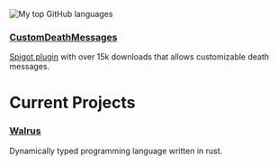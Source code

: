 ![My top GitHub languages](https://github-readme-stats.vercel.app/api/top-langs/?username=sb2bg&theme=tokyonight)

### [CustomDeathMessages](https://github.com/sb2bg/CustomDeathMessages)
[Spigot plugin](https://www.spigotmc.org/resources/customdeathmessages-cdm.69605/) with over 15k downloads that allows customizable death messages.
# Current Projects
### [Walrus](https://github.com/sb2bg/walrus)
Dynamically typed programming language written in rust.
<!--
**sb2bg/sb2bg** is a ✨ _special_ ✨ repository because its `README.md` (this file) appears on your GitHub profile.

Here are some ideas to get you started:

- 🔭 I’m currently working on ...
- 🌱 I’m currently learning ...
- 👯 I’m looking to collaborate on ...
- 🤔 I’m looking for help with ...
- 💬 Ask me about ...
- 📫 How to reach me: ...
- 😄 Pronouns: ...
- ⚡ Fun fact: ...
-->
